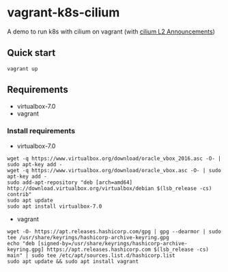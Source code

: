# vagrant-k8s-cilium

A demo to run k8s with cilium on vagrant (with [cilium L2 Announcements](https://docs.cilium.io/en/latest/network/l2-announcements/))

## Quick start

```
vagrant up
```

## Requirements

- virtualbox-7.0
- vagrant

### Install requirements

- virtualbox-7.0

```
wget -q https://www.virtualbox.org/download/oracle_vbox_2016.asc -O- | sudo apt-key add -
wget -q https://www.virtualbox.org/download/oracle_vbox.asc -O- | sudo apt-key add -
sudo add-apt-repository "deb [arch=amd64] http://download.virtualbox.org/virtualbox/debian $(lsb_release -cs) contrib"
sudo apt update
sudo apt install virtualbox-7.0
```

- vagrant

```
wget -O- https://apt.releases.hashicorp.com/gpg | gpg --dearmor | sudo tee /usr/share/keyrings/hashicorp-archive-keyring.gpg
echo "deb [signed-by=/usr/share/keyrings/hashicorp-archive-keyring.gpg] https://apt.releases.hashicorp.com $(lsb_release -cs) main" | sudo tee /etc/apt/sources.list.d/hashicorp.list
sudo apt update && sudo apt install vagrant
```
